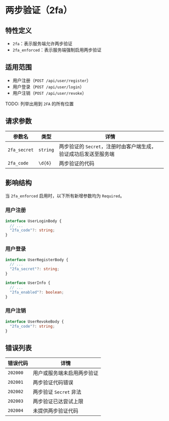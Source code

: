 # 两步验证（2fa）

## 特性定义

- `2fa`：表示服务端允许两步验证
- `2fa_enforced`：表示服务端强制启用两步验证

## 适用范围

- 用户注册（`POST /api/user/register`）
- 用户登录（`POST /api/user/login`）
- 用户注销（`POST /api/user/revoke`）

TODO: 列举出用到 `2FA` 的所有位置

## 请求参数

| 参数名       | 类型     | 详情                                                            |
| ------------ | -------- | --------------------------------------------------------------- |
| `2fa_secret` | `string` | 两步验证的 `Secret`，注册时由客户端生成，验证成功后发送至服务端 |
| `2fa_code`   | `\d{6}`  | 两步验证的代码                                                  |

## 影响结构

当 `2fa_enforced` 启用时，以下所有新增参数均为 `Required`。

### 用户注册

```typescript
interface UserLoginBody {
  // ...
  "2fa_code"?: string;
}
```

### 用户登录

```typescript
interface UserRegisterBody {
  // ...
  "2fa_secret"?: string;
}

interface UserInfo {
  // ...
  "2fa_enabled"?: boolean;
}
```

### 用户注销

```typescript
interface UserRevokeBody {
  "2fa_code"?: string;
}
```

## 错误列表

| 错误代码 | 详情                       |
| -------- | -------------------------- |
| `202000` | 用户或服务端未启用两步验证 |
| `202001` | 两步验证代码错误           |
| `202002` | 两步验证 `Secret` 非法     |
| `202003` | 两步验证已达尝试上限       |
| `202004` | 未提供两步验证代码         |
